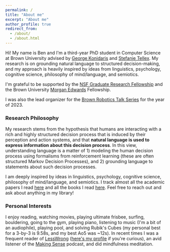 ```yaml
---
permalink: /
title: "About me"
excerpt: "About me"
author_profile: true
redirect_from: 
  - /about/
  - /about.html
---
```


Hi! My name is Ben and I'm a third-year PhD student in Computer Science at Brown University advised by [George Konidaris](https://cs.brown.edu/~gdk/) and [Stefanie Tellex](https://cs.brown.edu/people/stellex/). My research is on grounding natural language to structured decision-making, and my approach is heavily inspired by ideas from linguistics, psychology, cognitive science, philosophy of mind/language, and semiotics.

I'm grateful to be supported by the [NSF Graduate Research Fellowship](https://cs.brown.edu/news/2022/05/20/five-brown-cs-students-and-alums-receive-nsf-graduate-research-fellowships/) and the Brown University [Morgan Edwards](https://en.wikipedia.org/wiki/Morgan_Edwards) Fellowship.

I was also the lead organizer for the [Brown Robotics Talk Series](https://yzylmc.github.io/brown-lab-talks/) for the year of 2023.

### Research Philosophy

My research stems from the hypothesis that humans are interacting with a rich and highly structured decision process that is induced by their perception and action systems, and that **natural language is used to express information about this decision process**. In this view, understanding language is a matter of 1) modeling the human decision process using formalisms from reinforcement learning (these are often structured Markov Decision Processes), and 2) grounding language to statements about such decision processes.

I am deeply inspired by ideas in linguistics, psychology, cognitive science, philosophy of mind/language, and semiotics. I track almost all the academic papers I read [here](https://www.zotero.org/benjamin-spiegel/library) and all the books I read [here](https://speeg.notion.site/5de77c8575634b90b4699d0f185295cb?v=a884d376bf6b4e5a99a27e9aa2e98698&pvs=4). Feel free to reach out and ask about anything in my library!

### Personal Interests

I enjoy reading, watching movies, playing ultimate frisbee, surfing, bouldering, going to the gym, playing piano, listening to music (I'm a bit of an audiophile), playing pool, and solving Rubik's Cubes (my personal best for a 3-by-3 is 9.58s, and my best Ao5 was ~12s). In recent times I was a frequent reader of [LessWrong](https://www.lesswrong.com/) ([here's my profile](https://www.lesswrong.com/users/benjamin-spiegel) if you're curious), an avid listener of the [Making Sense](https://samharris.org/podcast/making-sense-episodes/) podcast, and did mindfulness meditation.
